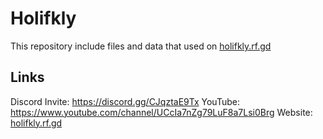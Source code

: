 # Holifkly
This repository include files and data that used on [holifkly.rf.gd](https://holifkly.rf.gd/2.0/index.html)

## Links
Discord Invite: https://discord.gg/CJqztaE9Tx
YouTube: https://www.youtube.com/channel/UCcIa7nZg79LuF8a7Lsi0Brg
Website: [holifkly.rf.gd](https://holifkly.rf.gd/2.0/index.html)
